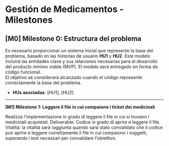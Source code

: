 # Gestión de Medicamentos - Milestones

## **[M0] Milestone 0: Estructura del problema**

Es necesario proporcionar un sistema inicial que represente la base del problema, basado en las historias de usuario **HU1** y **HU2**. Este modelo incluirá las entidades clave y sus relaciones necesarias para el desarrollo del producto mínimo viable (MVP). El modelo será entregado en forma de código funcional.  
El objetivo se considerará alcanzado cuando el código represente correctamente la base del problema.

- **HUs asociadas**: [HU1], [HU2]
  
---

**[M1] Milestone 1: Leggere il file in cui compaiono i ticket dei medicinali**

Realizza l'implementazione in grado di leggere il file  in cui si trovano i medicinali acquistati.
Deliverable: Codice in grado di aprire e leggere il file.
Vitalità: la vitalità sarà raggiunta quando sarà stato convalidato che il codice può aprire e leggere correttamente il file in cui compaiono i soggetti, superando i test necessari per convalidare l'obiettivo.
  
  
